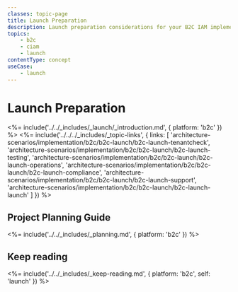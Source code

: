 ```yaml
---
classes: topic-page
title: Launch Preparation
description: Launch preparation considerations for your B2C IAM implementation.
topics:
    - b2c
    - ciam
    - launch
contentType: concept
useCase:
    - launch
---
```

# Launch Preparation

<%= include('../../_includes/_launch/_introduction.md', { platform: 'b2c' }) %>
<%= include('../../../_includes/_topic-links', { links: [ 
  'architecture-scenarios/implementation/b2c/b2c-launch/b2c-launch-tenantcheck',
  'architecture-scenarios/implementation/b2c/b2c-launch/b2c-launch-testing',
  'architecture-scenarios/implementation/b2c/b2c-launch/b2c-launch-operations',
  'architecture-scenarios/implementation/b2c/b2c-launch/b2c-launch-compliance',
  'architecture-scenarios/implementation/b2c/b2c-launch/b2c-launch-support',
  'architecture-scenarios/implementation/b2c/b2c-launch/b2c-launch-launch'
 ] }) %>

## Project Planning Guide
<%= include('../../_includes/_planning.md', { platform: 'b2c' }) %>

## Keep reading

<%= include('../../_includes/_keep-reading.md', { platform: 'b2c', self: 'launch' }) %>